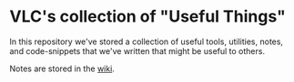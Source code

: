 # VLC's collection of "Useful Things"

In this repository we've stored a collection of useful tools, utilities, notes, and code-snippets that we've written that might be useful to others.

Notes are stored in the [wiki](https://github.com/ecs-vlc/useful-things/wiki).
